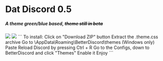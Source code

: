 <h1>Dat Discord 0.5</h1>
<h5>A theme green/blue based, <strike>theme still in beta</strike></h5>
<img src="http://i.imgur.com/LFnZKQs.png"/>
<img src="http://i.imgur.com/34o2j6R.png"/>
```
To install: Click on "Download ZIP" button
Extract the .theme.css archive
Go to \AppData\Roaming\BetterDiscord\themes (Windows only)
Paste
Reload Discord by pressing Ctrl + R
Go to the Configs, down to BetterDiscord and click "Themes"
Enable it
Enjoy
```
